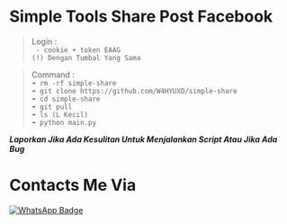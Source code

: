 # Simple Tools Share Post Facebook
>Login :  
``` - cookie + token EAAG```   
```(!) Dengan Tumbal Yang Sama```  

>Command :    
```➠ rm -rf simple-share```    
```➠ git clone https://github.com/W4HYUXD/simple-share```  
```➠ cd simple-share```   
```➠ git pull```  
```➠ ls (L Kecil)```    
```➠ python main.py```   

>   
***Laporkan Jika Ada Kesulitan Untuk Menjalankan Script Atau Jika Ada Bug***  
>    
# Contacts Me Via  
[![WhatsApp Badge](https://img.shields.io/badge/-click-white?style=flat&logo=WhatsApp&logoColor=green&link=https://wa.me/6283132458199/)](https://wa.me/-6283132458199-green/) 

